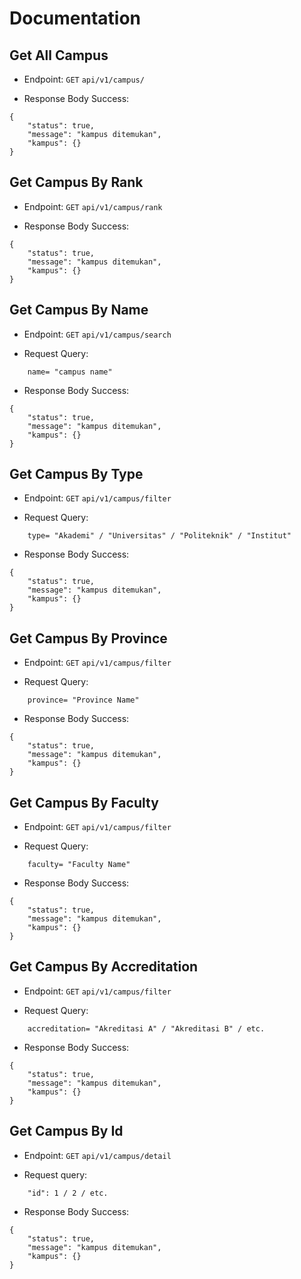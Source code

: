 # Documentation

## Get All Campus

- Endpoint: `GET` `api/v1/campus/`

- Response Body Success:

```
{
    "status": true,
    "message": "kampus ditemukan",
    "kampus": {}
}
```

## Get Campus By Rank

- Endpoint: `GET` `api/v1/campus/rank`

- Response Body Success:

```
{
    "status": true,
    "message": "kampus ditemukan",
    "kampus": {}
}
```

## Get Campus By Name

- Endpoint: `GET` `api/v1/campus/search`

- Request Query:

```
    name= "campus name"
```

- Response Body Success:

```
{
    "status": true,
    "message": "kampus ditemukan",
    "kampus": {}
}
```

## Get Campus By Type

- Endpoint: `GET` `api/v1/campus/filter`

- Request Query:

```
    type= "Akademi" / "Universitas" / "Politeknik" / "Institut"
```

- Response Body Success:

```
{
    "status": true,
    "message": "kampus ditemukan",
    "kampus": {}
}
```

## Get Campus By Province

- Endpoint: `GET` `api/v1/campus/filter`

- Request Query:

```
    province= "Province Name"
```

- Response Body Success:

```
{
    "status": true,
    "message": "kampus ditemukan",
    "kampus": {}
}
```

## Get Campus By Faculty

- Endpoint: `GET` `api/v1/campus/filter`

- Request Query:

```
    faculty= "Faculty Name"
```

- Response Body Success:

```
{
    "status": true,
    "message": "kampus ditemukan",
    "kampus": {}
}
```

## Get Campus By Accreditation

- Endpoint: `GET` `api/v1/campus/filter`

- Request Query:

```
    accreditation= "Akreditasi A" / "Akreditasi B" / etc.
```

- Response Body Success:

```
{
    "status": true,
    "message": "kampus ditemukan",
    "kampus": {}
}
```

## Get Campus By Id

- Endpoint: `GET` `api/v1/campus/detail`

- Request query:

```
    "id": 1 / 2 / etc.
```

- Response Body Success:

```
{
    "status": true,
    "message": "kampus ditemukan",
    "kampus": {}
}
```

